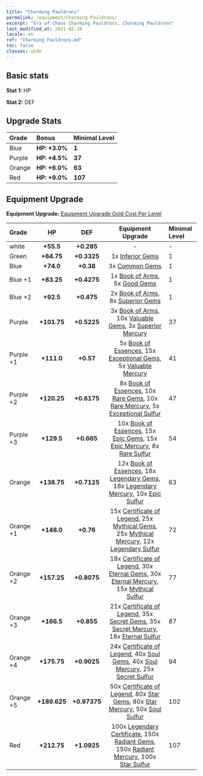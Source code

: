 ```yaml
---
title: "Charming Pauldrons"
permalink: /equipment/Charming Pauldrons/
excerpt: "Era of Chaos Charming Pauldrons. Charming Pauldrons"
last_modified_at: 2021-02-19
locale: en
ref: "Charming Pauldrons.md"
toc: false
classes: wide
---
```


## Basic stats
 **Stat 1:** HP

 **Stat 2:** DEF

## Upgrade Stats

  |     Grade    |   Bonus | Minimal Level | 
  |:-------------|:--------|:--------------| 
  | Blue | **HP: +3.0%** | **1** | 
  | Purple | **HP: +4.5%** | **37** | 
  | Orange | **HP: +6.0%** | **63** | 
  | Red | **HP: +9.0%** | **107** | 


## Equipment Upgrade
 **Equipment Upgrade:** [Equipment Upgrade Gold Cost Per Level](/equipment/EquipmentUpgradeCostPerLevel/) 

  |          Grade      | HP | DEF | Equipment Upgrade | Minimal Level |
  |:--------------------|:---------:|:---------:|:----------------:|:--------------|
  | white | **+55.5** | **+0.285** | - | - |
  | Green | **+64.75** | **+0.3325** | 1x [Inferior Gems](/Items/mat_54/) | 1 |
  | Blue | **+74.0** | **+0.38** | 3x [Common Gems](/Items/mat_69/) | 1 |
  | Blue +1 | **+83.25** | **+0.4275** | 1x [Book of Arms](/Items/mat_32/), 5x [Good Gems](/Items/mat_4/) | 1 |
  | Blue +2 | **+92.5** | **+0.475** | 2x [Book of Arms](/Items/mat_71/), 8x [Superior Gems](/Items/mat_41/) | 1 |
  | Purple | **+101.75** | **+0.5225** | 3x [Book of Arms](/Items/mat_6/), 10x [Valuable Gems](/Items/mat_80/), 3x [Superior Mercury](/Items/mat_15/) | 37 |
  | Purple +1 | **+111.0** | **+0.57** | 5x [Book of Essences](/Items/mat_44/), 15x [Exceptional Gems](/Items/mat_17/), 5x [Valuable Mercury](/Items/mat_58/) | 41 |
  | Purple +2 | **+120.25** | **+0.6175** | 8x [Book of Essences](/Items/mat_84/), 10x [Rare Gems](/Items/mat_59/), 10x [Rare Mercury](/Items/mat_29/), 5x [Exceptional Sulfur](/Items/mat_1/) | 47 |
  | Purple +3 | **+129.5** | **+0.665** | 10x [Book of Essences](/Items/mat_20/), 15x [Epic Gems](/Items/mat_94/), 15x [Epic Mercury](/Items/mat_70/), 8x [Rare Sulfur](/Items/mat_46/) | 54 |
  | Orange | **+138.75** | **+0.7125** | 12x [Book of Essences](/Items/mat_60/), 18x [Legendary Gems](/Items/mat_31/), 18x [Legendary Mercury](/Items/mat_3/), 10x [Epic Sulfur](/Items/mat_83/) | 63 |
  | Orange +1 | **+148.0** | **+0.76** | 15x [Certificate of Legend](/Items/mat_96/), 25x [Mythical Gems](/Items/mat_74/), 25x [Mythical Mercury](/Items/mat_50/), 12x [Legendary Sulfur](/Items/mat_18/) | 72 |
  | Orange +2 | **+157.25** | **+0.8075** | 18x [Certificate of Legend](/Items/mat_25/), 30x [Eternal Gems](/Items/mat_86/), 30x [Eternal Mercury](/Items/mat_62/), 15x [Mythical Sulfur](/Items/mat_35/) | 77 |
  | Orange +3 | **+166.5** | **+0.855** | 21x [Certificate of Legend](/Items/mat_38/), 35x [Secret Gems](/Items/mat_47/), 35x [Secret Mercury](/Items/mat_22/), 18x [Eternal Sulfur](/Items/mat_97/) | 87 |
  | Orange +4 | **+175.75** | **+0.9025** | 24x [Certificate of Legend](/Items/mat_100/), 40x [Soul Gems](/Items/mat_77/), 40x [Soul Mercury](/Items/mat_34/), 25x [Secret Sulfur](/Items/mat_7/) | 94 |
  | Orange +5 | **+189.625** | **+0.97375** | 50x [Certificate of Legend](/Items/mat_11/), 80x [Star Gems](/Items/mat_89/), 80x [Star Mercury](/Items/mat_98/), 50x [Soul Sulfur](/Items/mat_73/) | 102 |
  | Red | **+212.75** | **+1.0925** | 100x [Legendary Certificate](/Items/mat_76/), 150x [Radiant Gems](/Items/mat_52/), 150x [Radiant Mercury](/Items/mat_24/), 100x [Star Sulfur](/Items/mat_101/) | 107 |

